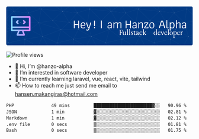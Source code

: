 ![Header](./github-header-image.png)

![Profile views](https://gpvc.arturio.dev/hanzo-alpha)

- 👋 Hi, I’m @hanzo-alpha
- 👀 I’m interested in software developer
- 🌱 I’m currently learning laravel, vue, react, vite, tailwind
- 📫 How to reach me just send me email to hansen.makangiras@hotmail.com 

<!---
hanzo-alpha/hanzo-alpha is a ✨ special ✨ repository because its `README.md` (this file) appears on your GitHub profile.
You can click the Preview link to take a look at your changes.
--->

<!--START_SECTION:waka-->

```txt
PHP              49 mins         ██████████████████████▓░░   90.96 %
JSON             1 min           ▓░░░░░░░░░░░░░░░░░░░░░░░░   02.81 %
Markdown         1 min           ▓░░░░░░░░░░░░░░░░░░░░░░░░   02.12 %
.env file        0 secs          ▒░░░░░░░░░░░░░░░░░░░░░░░░   01.81 %
Bash             0 secs          ▒░░░░░░░░░░░░░░░░░░░░░░░░   01.75 %
```

<!--END_SECTION:waka-->
